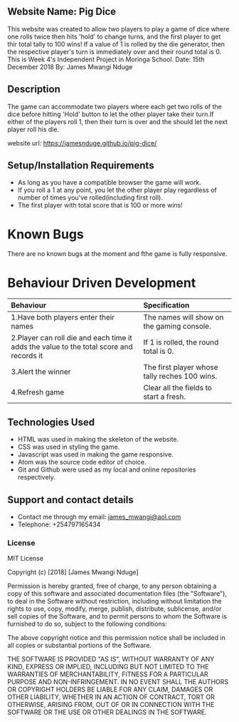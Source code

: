 ## Website Name: Pig Dice
This website was created to allow two players to play a game of dice where one rolls twice then hits 'hold' to change turns, and the first player to get thir total tally to 100 wins! If a value of 1 is rolled by the die generator, then the respective player's turn is immediately over and their round total is 0. This is Week 4's Independent Project in Moringa School.
Date: 15th December 2018
By: James Mwangi Nduge

## Description
The game can accommodate two players where each get two rolls of the dice before hitting 'Hold' button to let the other player take their turn.If either of the players roll 1, then their turn is over and the should let the next player roll his die.

website url: https://jamesnduge.github.io/pig-dice/

## Setup/Installation Requirements
* As long as you have a compatible browser the game will work.
* If you roll a 1 at any point, you let the other player play regardless of number of times you've rolled(including first roll).
* The first player with total score that is 100 or more wins!

# Known Bugs
There are no known bugs at the moment and fthe game is fully responsive.

# Behaviour Driven Development
|Behaviour                           |Specification|
|:-----------------------------------|:-------------------------------------------------|
|1.Have both players enter their names | The names will show on the gaming console.|
|2.Player can roll die and each time it adds the value to the total score and records it | If 1 is rolled, the round total is 0.|
|3.Alert the winner| The first player whose tally reches 100 wins.
|4.Refresh game| Clear all the fields to start a fresh.|


## Technologies Used
* HTML was used in making the skeleton of the website.
* CSS was used in styling the game.
* Javascript was used in making the game responsive.
* Atom was the source code editor of choice.
* Git and Github were used as my local and online repositories respectively.

## Support and contact details
* Contact me through my email: james_mwangi@aol.com
* Telephone: +254797165434

### License
MIT License

Copyright (c) [2018] [James Mwangi Nduge]

Permission is hereby granted, free of charge, to any person obtaining a copy
of this software and associated documentation files (the "Software"), to deal
in the Software without restriction, including without limitation the rights
to use, copy, modify, merge, publish, distribute, sublicense, and/or sell
copies of the Software, and to permit persons to whom the Software is
furnished to do so, subject to the following conditions:

The above copyright notice and this permission notice shall be included in all
copies or substantial portions of the Software.

THE SOFTWARE IS PROVIDED "AS IS", WITHOUT WARRANTY OF ANY KIND, EXPRESS OR
IMPLIED, INCLUDING BUT NOT LIMITED TO THE WARRANTIES OF MERCHANTABILITY,
FITNESS FOR A PARTICULAR PURPOSE AND NON-INFRINGEMENT. IN NO EVENT SHALL THE
AUTHORS OR COPYRIGHT HOLDERS BE LIABLE FOR ANY CLAIM, DAMAGES OR OTHER
LIABILITY, WHETHER IN AN ACTION OF CONTRACT, TORT OR OTHERWISE, ARISING FROM,
OUT OF OR IN CONNECTION WITH THE SOFTWARE OR THE USE OR OTHER DEALINGS IN THE
SOFTWARE.
